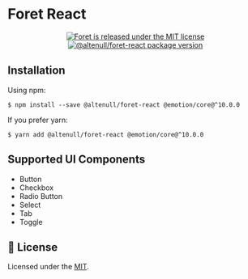 # Foret React

<p align="center">
  <a href="https://github.com/altenull/foret/blob/master/LICENSE">
    <img src="https://img.shields.io/badge/license-MIT-blue.svg" alt="Foret is released under the MIT license" />
  </a>
  <a href="https://www.npmjs.com/package/@altenull/foret-react">
    <img src="https://img.shields.io/npm/v/@altenull/foret-react?logo=npm&logoColor=fff&label=%40altenull%2Fforet-react&color=limegreen" alt="@altenull/foret-react package version" />
  </a>
</p>

## Installation

Using npm:

```shell
$ npm install --save @altenull/foret-react @emotion/core@^10.0.0
```

If you prefer yarn:

```shell
$ yarn add @altenull/foret-react @emotion/core@^10.0.0
```

## Supported UI Components

- Button
- Checkbox
- Radio Button
- Select
- Tab
- Toggle

## 📝 License

Licensed under the [MIT](../LICENSE).
